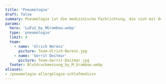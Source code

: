 ```yaml
---
title: 'Pneumologie'
draft: false
summary: Pneumologie ist die medizinische Fachrichtung, die sich mit der Diagnose und Behandlung von Erkrankungen der Lunge und der Atemwege beschäftigt. Dazu gehören zum Beispiel Asthma, chronische Bronchitis und Lungenentzündungen. Unser Ziel ist es, Ihre Atemwege zu heilen und Ihre Atmung zu verbessern, damit Sie sich rundum wohlfühlen.
params:
  hero: 'LuFu2_by_MGrambow.webp'
  type: 'pneumologie'
  limit: 4
  team:
    - name: 'Ulrich Nerenz'
      picture: Team-Ulrich-Nerenz.jpg 
    - name: 'Gerrit Deitmar'
      picture: Team-Gerrit-Deitmar.jpg
  footer: Blutdruckmessung_by_M_Grambow.webp
aliases:
- /pneumologie-allergologie-schlafmedizin
---
```

